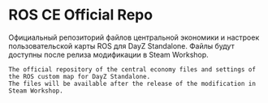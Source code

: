 # ROS CE Official Repo 
Официальный репозиторий файлов центральной экономики и настроек пользовательской карты ROS для DayZ Standalone.
Файлы будут доступны после релиза модификации в Steam Workshop.
~~~~~~~~~~~~~~~~~~~~~~~~~~~~~~~~~~~~~~~~~~~~~~~~~~~~~~~~~~~~~~~~~~
The official repository of the central economy files and settings of the ROS custom map for DayZ Standalone.
The files will be available after the release of the modification in Steam Workshop.
